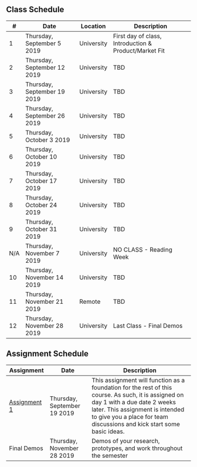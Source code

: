 ## Class Schedule

| # | Date | Location | Description |
| -- | -- | -- | -- |
| 1 | Thursday, September 5 2019 | University | First day of class, Introduction & Product/Market Fit |
| 2 | Thursday, September 12 2019 | University | TBD |
| 3 | Thursday, September 19 2019 | University | TBD |
| 4 | Thursday, September 26 2019 | University | TBD |
| 5 | Thursday, October 3 2019 | University | TBD |
| 6 | Thursday, October 10 2019 | University | TBD |
| 7 | Thursday, October 17 2019 | University | TBD |
| 8 | Thursday, October 24 2019 | University | TBD |
| 9 | Thursday, October 31 2019 | University | TBD |
| N/A | Thursday, November 7 2019 | University | NO CLASS - Reading Week |
| 10 | Thursday, November 14 2019 | University | TBD |
| 11 | Thursday, November 21 2019 | Remote | TBD |
| 12 | Thursday, November 28 2019 | University | Last Class - Final Demos |

## Assignment Schedule

| Assignment | Date | Description |
| -- | -- | -- |
| [Assignment 1](/assignments/a1.md) | Thursday, September 19 2019 | This assignment will function as a foundation for the rest of this course. As such, it is assigned on day 1 with a due date 2 weeks later. This assignment is intended to give you a place for team discussions and kick start some basic ideas. |
| Final Demos | Thursday, November 28 2019 | Demos of your research, prototypes, and work throughout the semester |
